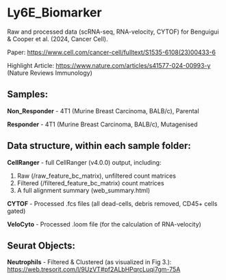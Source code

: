 # Ly6E_Biomarker
Raw and processed data (scRNA-seq, RNA-velocity, CYTOF) for Benguigui &amp; Cooper et al. (2024, Cancer Cell).

Paper: https://www.cell.com/cancer-cell/fulltext/S1535-6108(23)00433-6

Highlight Article: https://www.nature.com/articles/s41577-024-00993-y (Nature Reviews Immunology)

## Samples:

**Non_Responder** - 4T1 (Murine Breast Carcinoma, BALB/c), Parental
 
**Responder** - 4T1 (Murine Breast Carcinoma, BALB/c), Mutagenised 

## Data structure, within each sample folder:

**CellRanger** - full CellRanger (v4.0.0) output, including:
1. Raw (/raw_feature_bc_matrix), unfiltered count matrices
2. Filtered (/filtered_feature_bc_matrix) count matrices
3. A full alignment summary (web_summary.html)

**CYTOF** - Processed .fcs files (all dead-cells, debris removed, CD45+ cells gated)

**VeloCyto** - Processed .loom file (for the calculation of RNA-velocity)

## Seurat Objects:
**Neutrophils** - Filtered & Clustered (as visualized in Fig 3.): https://web.tresorit.com/l/9UzVT#pf2ALbHPqrcLuqi7gm-75A
